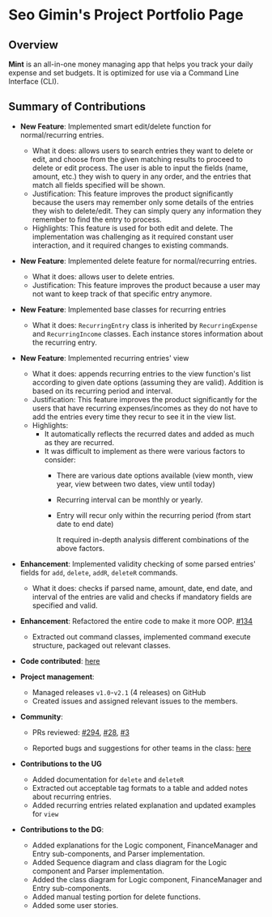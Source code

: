 # Seo Gimin's Project Portfolio Page

## Overview

**Mint** is an all-in-one money managing app that helps you track your daily expense and set budgets. It is optimized
for use via a Command Line Interface (CLI).

## Summary of Contributions

- **New Feature**: Implemented smart edit/delete function for normal/recurring entries.
    - What it does: allows users to search entries they want to delete or edit, and choose from the given matching results to proceed to delete or edit process.
      The user is able to input the fields (name, amount, etc.) they wish to query in any order, and the entries that match all fields specified will be shown.
    - Justification: This feature improves the product significantly because the users may remember only some details of the entries they
      wish to delete/edit. They can simply query any information they remember to find the entry to process.
    - Highlights: This feature is used for both edit and delete. The implementation was challenging as it required
      constant user interaction, and it required changes to existing commands.
- **New Feature**: Implemented delete feature for normal/recurring entries.
    - What it does: allows user to delete entries.
    - Justification: This feature improves the product because a user may not want to keep track of that specific entry anymore.

- **New Feature**: Implemented base classes for recurring entries
    - What it does: `RecurringEntry` class is inherited by `RecurringExpense` and `RecurringIncome` classes. Each instance
      stores information about the recurring entry.

- **New Feature**: Implemented recurring entries' view
    - What it does: appends recurring entries to the view function's list according to given date options (assuming they are valid). 
  Addition is based on its recurring period and interval.
    - Justification: This feature improves the product significantly for the users that have recurring expenses/incomes as they
      do not have to add the entries every time they recur to see it in the view list.
    - Highlights: 
      - It automatically reflects the recurred dates and added as much as they are recurred.
      - It was difficult to implement as there were various factors to consider:
          - There are various date options available (view month, view year, view between two dates, view until today)
          - Recurring interval can be monthly or yearly.
          - Entry will recur only within the recurring period (from start date to end date) 
        
            It required in-depth analysis different combinations of the above factors.



- **Enhancement**: Implemented validity checking of some parsed entries' fields for `add`, `delete`, `addR`, `deleteR` commands.
    - What it does: checks if parsed name, amount, date, end date, and interval of the entries are valid and checks
      if mandatory fields are specified and valid.

- **Enhancement**: Refactored the entire code to make it more OOP. [#134](https://github.com/AY2122S1-CS2113T-W11-2/tp/pull/134)
    - Extracted out command classes, implemented command execute structure, packaged out relevant classes.

- **Code contributed**: [here](https://nus-cs2113-ay2122s1.github.io/tp-dashboard/?search=&sort=totalCommits&sortWithin=title&timeframe=commit&mergegroup=&groupSelect=groupByRepos&breakdown=true&checkedFileTypes=docs~functional-code~test-code~other&since=2021-09-25&tabOpen=true&tabType=authorship&zFR=false&tabAuthor=pos0414&tabRepo=AY2122S1-CS2113T-W11-2%2Ftp%5Bmaster%5D&authorshipIsMergeGroup=false&authorshipFileTypes=docs~functional-code~test-code&authorshipIsBinaryFileTypeChecked=false)

- **Project management**: 
  - Managed releases `v1.0`-`v2.1` (4 releases) on GitHub
  - Created issues and assigned relevant issues to the members.

- **Community**:
  - PRs reviewed: [#294](https://github.com/AY2122S1-CS2113T-W11-2/tp/pull/294), 
  [#28](https://github.com/nus-cs2113-AY2122S1/tp/pull/28#pullrequestreview-790114182), 
  [#3](https://github.com/nus-cs2113-AY2122S1/tp/pull/3#pullrequestreview-790107103)
  
  - Reported bugs and suggestions for other teams in the class: [here](https://github.com/pos0414/ped/issues/)
  
- **Contributions to the UG**
  - Added documentation for `delete` and `deleteR`
  - Extracted out acceptable tag formats to a table and added notes about recurring entries.
  - Added recurring entries related explanation and updated examples for `view`

- **Contributions to the DG**: 
  - Added explanations for the Logic component, FinanceManager and Entry sub-components, and Parser implementation. 
  - Added Sequence diagram and class diagram for the Logic component and Parser implementation.
  - Added the class diagram for Logic component, FinanceManager and Entry sub-components.
  - Added manual testing portion for delete functions.
  - Added some user stories.